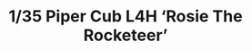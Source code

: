 ---
layout: product
title: "1/35 Piper Cub L4H ‘Rosie The Rocketeer’"
price: "TBA" 
desc: "Maketa"
img_path: "/assets/img/BRNC35018.webp"
brand: "Bronco"
available: false
special_offer: false
new: false
soon: false
cat: "010000"
subcat: "015800"
subsubcat: "0N/A"
sifra: "BRNC35018"
popular: false
---